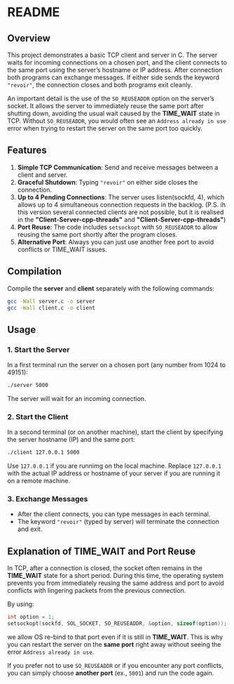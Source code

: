 # README

## Overview
This project demonstrates a basic TCP client and server in C. The server waits for incoming connections on a chosen port, and the client connects to the same port using the server’s hostname or IP address. After connection both programs can exchange messages. If either side sends the keyword `"revoir"`, the connection closes and both programs exit cleanly.

An important detail is the use of the `SO_REUSEADDR` option on the server’s socket. It allows the server to immediately reuse the same port after shutting down, avoiding the usual wait caused by the **TIME_WAIT** state in TCP. Without `SO_REUSEADDR`, you would often see an `Address already in use` error when trying to restart the server on the same port too quickly.

## Features
1. **Simple TCP Communication**: Send and receive messages between a client and server.
2. **Graceful Shutdown**: Typing `"revoir"` on either side closes the connection.
3. **Up to 4 Pending Connections**: The server uses listen(sockfd, 4), which allows up to 4 simultaneous connection requests in the backlog. (P.S. ih this version several connected clients are not possible, but it is realised in the **"Client-Server-cpp-threads"** and **"Client-Server-cpp-threads"**)
4. **Port Reuse**: The code includes `setsockopt` with `SO_REUSEADDR` to allow reusing the same port shortly after the program closes.
5. **Alternative Port**: Always you can just use another free port to avoid conflicts or TIME_WAIT issues.

## Compilation
Compile the **server** and **client** separately with the following commands:

```bash
gcc -Wall server.c -o server
gcc -Wall client.c -o client
```

## Usage

### 1. Start the Server
In a first terminal run the server on a chosen port (any number from 1024 to 49151):
```bash
./server 5000
```
The server will wait for an incoming connection.

### 2. Start the Client
In a second terminal (or on another machine), start the client by specifying the server hostname (IP) and the same port:
```bash
./client 127.0.0.1 5000
```
Use `127.0.0.1` if you are runnimg on the local machine.
Replace `127.0.0.1` with the actual IP address or hostname of your server if you are running it on a remote machine.

### 3. Exchange Messages
- After the client connects, you can type messages in each terminal.  
- The keyword `"revoir"` (typed by server) will terminate the connection and exit.

## Explanation of TIME_WAIT and Port Reuse
In TCP, after a connection is closed, the socket often remains in the **TIME_WAIT** state for a short period. During this time, the operating system prevents you from immediately reusing the same address and port to avoid conflicts with lingering packets from the previous connection.

By using:
```c
int option = 1;
setsockopt(sockfd, SOL_SOCKET, SO_REUSEADDR, &option, sizeof(option));
```
we allow OS re-bind to that port even if it is still in **TIME_WAIT**. This is why you can restart the server on the **same port** right away without seeing the error `Address already in use`.  

If you prefer not to use `SO_REUSEADDR` or if you encounter any port conflicts, you can simply choose **another port** (ex., `5001`) and run the code again.

